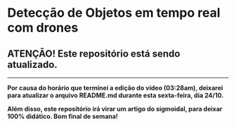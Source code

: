 # Detecção de Objetos em tempo real com drones

## ATENÇÃO! Este repositório está sendo atualizado.

---

**Por causa do horário que terminei a edição do vídeo (03:28am), deixarei para atualizar o arquivo README.md durante esta sexta-feira, dia 24/10.**

**Além disso, este repositório irá virar um artigo do sigmoidal, para deixar 100% didático. Bom final de semana!**
